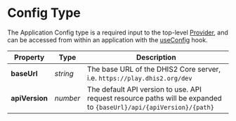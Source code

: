 # Config Type

The Application Config type is a required input to the top-level
[Provider](provider), and can be accessed from within an application
with the [useConfig](hooks/useConfig) hook.

| Property       | Type     | Description                                                                                                        |
| -------------- | -------- | ------------------------------------------------------------------------------------------------------------------ |
| **baseUrl**    | _string_ | The base URL of the DHIS2 Core server, i.e. `https://play.dhis2.org/dev`                                           |
| **apiVersion** | _number_ | The default API version to use. API request resource paths will be expanded to `{baseUrl}/api/{apiVersion}/{path}` |
